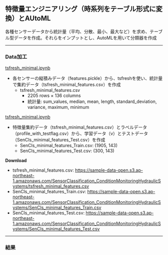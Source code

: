 ## 特徴量エンジニアリング（時系列をテーブル形式に変換）とAUtoML
各種センサーデータから統計量（平均、分散、最小、最大など）を求め、テーブル型データを作成。それらをインプットとし、AutoMLを用いて分類器を作成

***
### Data加工
[tsfresh_minimal.ipynb](./tsfresh_minimal.ipynb)
- 各センサーの縦積みデータ（features.pickle）から、tsfreshを使い、統計量で集約データ（tsfresh_minimal_features.csv）を作成
    - tsfresh_minimal_features.csv
        - 2205 rows × 136 columns
        - 統計量:  sum_values, median, mean, length, standard_deviation, variance, maximum, minimum

[tsfresh_minimal.ipynb](./tsfresh_minimal.ipynb)
- 特徴量集約データ（tsfresh_minimal_features.csv）とラベルデータ（profile_with_testflag.csv）から、学習データ（v）とテストデータ（SenCls_minimal_features_Test.csv）を作成
    - SenCls_minimal_features_Train.csv: (1905, 143)
    - SenCls_minimal_features_Test.csv: (300, 143)

**Download**
- tsfresh_minimal_features.csv: https://sample-data-open.s3.ap-northeast-1.amazonaws.com/SensorClassification_ConditionMonitoringHydraulicSystems/tsfresh_minimal_features.csv
- SenCls_minimal_features_Train.csv: https://sample-data-open.s3.ap-northeast-1.amazonaws.com/SensorClassification_ConditionMonitoringHydraulicSystems/SenCls_minimal_features_Train.csv
- SenCls_minimal_features_Test.csv: https://sample-data-open.s3.ap-northeast-1.amazonaws.com/SensorClassification_ConditionMonitoringHydraulicSystems/SenCls_minimal_features_Test.csv

***
### 結果
